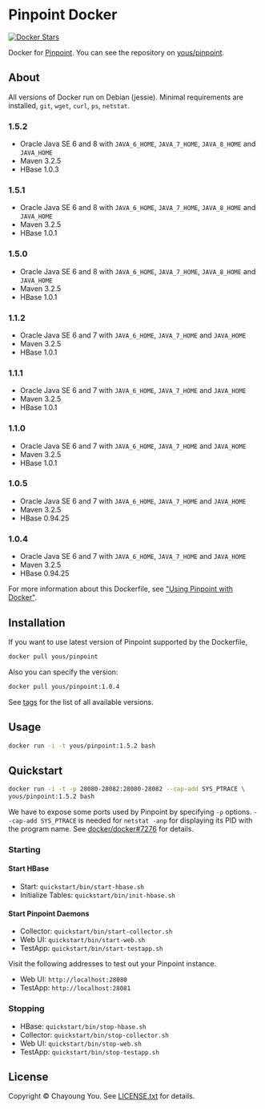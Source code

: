 # Pinpoint Docker

[![Docker Stars](https://img.shields.io/docker/stars/yous/pinpoint.svg)](https://hub.docker.com/r/yous/pinpoint/)

Docker for [Pinpoint](https://github.com/naver/pinpoint). You can see the repository on [yous/pinpoint](https://hub.docker.com/r/yous/pinpoint/).

## About

All versions of Docker run on Debian (jessie). Minimal requirements are installed, `git`, `wget`, `curl`, `ps`, `netstat`.

### 1.5.2

- Oracle Java SE 6 and 8 with `JAVA_6_HOME`, `JAVA_7_HOME`, `JAVA_8_HOME` and `JAVA_HOME`
- Maven 3.2.5
- HBase 1.0.3

### 1.5.1

- Oracle Java SE 6 and 8 with `JAVA_6_HOME`, `JAVA_7_HOME`, `JAVA_8_HOME` and `JAVA_HOME`
- Maven 3.2.5
- HBase 1.0.1

### 1.5.0

- Oracle Java SE 6 and 8 with `JAVA_6_HOME`, `JAVA_7_HOME`, `JAVA_8_HOME` and `JAVA_HOME`
- Maven 3.2.5
- HBase 1.0.1

### 1.1.2

- Oracle Java SE 6 and 7 with `JAVA_6_HOME`, `JAVA_7_HOME` and `JAVA_HOME`
- Maven 3.2.5
- HBase 1.0.1

### 1.1.1

- Oracle Java SE 6 and 7 with `JAVA_6_HOME`, `JAVA_7_HOME` and `JAVA_HOME`
- Maven 3.2.5
- HBase 1.0.1

### 1.1.0

- Oracle Java SE 6 and 7 with `JAVA_6_HOME`, `JAVA_7_HOME` and `JAVA_HOME`
- Maven 3.2.5
- HBase 1.0.1

### 1.0.5

- Oracle Java SE 6 and 7 with `JAVA_6_HOME`, `JAVA_7_HOME` and `JAVA_HOME`
- Maven 3.2.5
- HBase 0.94.25

### 1.0.4

- Oracle Java SE 6 and 7 with `JAVA_6_HOME`, `JAVA_7_HOME` and `JAVA_HOME`
- Maven 3.2.5
- HBase 0.94.25

For more information about this Dockerfile, see ["Using Pinpoint with Docker"](http://yous.be/2015/05/05/using-pinpoint-with-docker/).

## Installation

If you want to use latest version of Pinpoint supported by the Dockerfile,

``` sh
docker pull yous/pinpoint
```

Also you can specify the version:

``` sh
docker pull yous/pinpoint:1.0.4
```

See [tags](https://hub.docker.com/r/yous/pinpoint/tags/) for the list of all available versions.

## Usage

``` sh
docker run -i -t yous/pinpoint:1.5.2 bash
```

## Quickstart

``` sh
docker run -i -t -p 28080-28082:28080-28082 --cap-add SYS_PTRACE \
yous/pinpoint:1.5.2 bash
```

We have to expose some ports used by Pinpoint by specifying `-p` options. `--cap-add SYS_PTRACE` is needed for `netstat -anp` for displaying its PID with the program name. See [docker/docker#7276](https://github.com/docker/docker/issues/7276) for details.

### Starting

#### Start HBase

- Start: `quickstart/bin/start-hbase.sh`
- Initialize Tables: `quickstart/bin/init-hbase.sh`

#### Start Pinpoint Daemons

- Collector: `quickstart/bin/start-collector.sh`
- Web UI: `quickstart/bin/start-web.sh`
- TestApp: `quickstart/bin/start-testapp.sh`

Visit the following addresses to test out your Pinpoint instance.

- Web UI: `http://localhost:28080`
- TestApp: `http://localhost:28081`

### Stopping

- HBase: `quickstart/bin/stop-hbase.sh`
- Collector: `quickstart/bin/stop-collector.sh`
- Web UI: `quickstart/bin/stop-web.sh`
- TestApp: `quickstart/bin/stop-testapp.sh`

## License

Copyright © Chayoung You. See [LICENSE.txt](https://github.com/yous/pinpoint-docker/blob/master/LICENSE.txt) for details.
